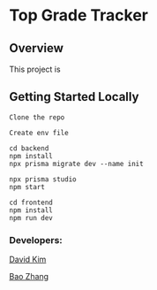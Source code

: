# __Top Grade Tracker__

## Overview

This project is

## Getting Started Locally
```
Clone the repo
```

```
Create env file
```

```
cd backend
npm install
npx prisma migrate dev --name init

npx prisma studio
npm start
```

```
cd frontend
npm install
npm run dev
```

### Developers:

[David Kim](https://github.com/koreanpro22)


[Bao Zhang](https://github.com/bzhang50167)